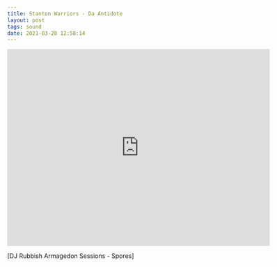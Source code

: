 ```yaml
---
title: Stanton Warriors - Da Antidote
layout: post
tags: sound
date: 2021-03-28 12:58:14
---
```

<iframe width="603" height="452" src="https://www.youtube.com/embed/QUvDnpYpg90" frameborder="0" allowfullscreen="true"></iframe>
<p>
[DJ Rubbish Armagedon Sessions - Spores]
</p>
